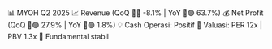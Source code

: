 📊 MYOH Q2 2025
📈 Revenue (QoQ 🔻🔴 -8.1% | YoY 🔼🟢 63.7%)
💰 Net Profit (QoQ 🔼🟢 27.9% | YoY 🔼🟢 1.8%)
💡 Cash Operasi: Positif
🧮 Valuasi: PER 12x | PBV 1.3x
🧱 Fundamental stabil
